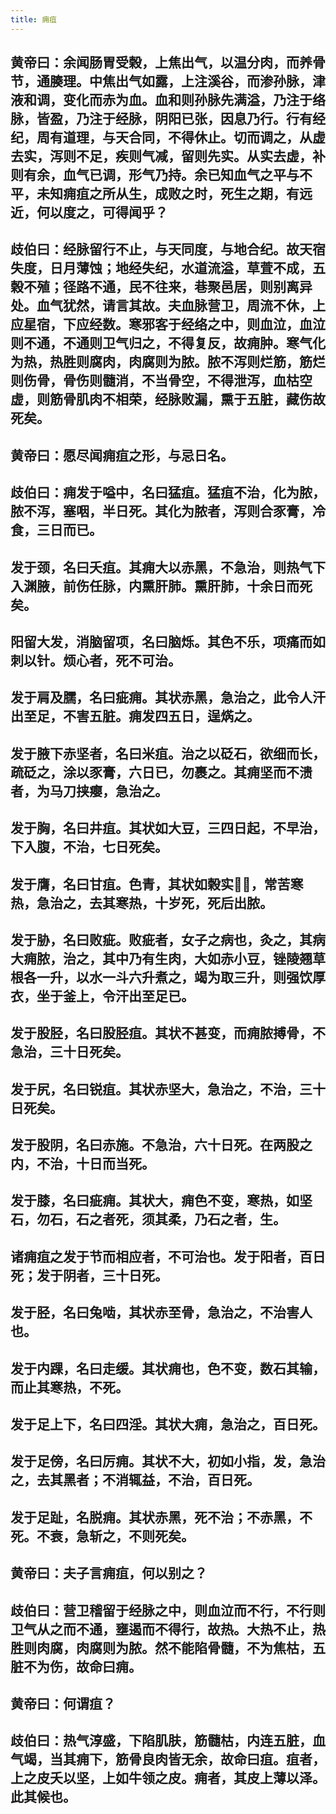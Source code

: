 ```yaml
---
title: 痈疽
---
```


## 黄帝曰：余闻肠胃受榖，上焦出气，以温分肉，而养骨节，通腠理。中焦出气如露，上注溪谷，而渗孙脉，津液和调，变化而赤为血。血和则孙脉先满溢，乃注于络脉，皆盈，乃注于经脉，阴阳已张，因息乃行。行有经纪，周有道理，与天合同，不得休止。切而调之，从虚去实，泻则不足，疾则气减，留则先实。从实去虚，补则有余，血气已调，形气乃持。余已知血气之平与不平，未知痈疽之所从生，成败之时，死生之期，有远近，何以度之，可得闻乎？
## 歧伯曰：经脉留行不止，与天同度，与地合纪。故天宿失度，日月薄蚀；地经失纪，水道流溢，草萓不成，五榖不殖；径路不通，民不往来，巷聚邑居，则别离异处。血气犹然，请言其故。夫血脉营卫，周流不休，上应星宿，下应经数。寒邪客于经络之中，则血泣，血泣则不通，不通则卫气归之，不得复反，故痈肿。寒气化为热，热胜则腐肉，肉腐则为脓。脓不泻则烂筋，筋烂则伤骨，骨伤则髓消，不当骨空，不得泄泻，血枯空虚，则筋骨肌肉不相荣，经脉败漏，熏于五脏，藏伤故死矣。
## 黄帝曰：愿尽闻痈疽之形，与忌日名。
## 歧伯曰：痈发于嗌中，名曰猛疽。猛疽不治，化为脓，脓不泻，塞咽，半日死。其化为脓者，泻则合豕膏，冷食，三日而已。
## 发于颈，名曰夭疽。其痈大以赤黑，不急治，则热气下入渊腋，前伤任脉，内熏肝肺。熏肝肺，十余日而死矣。
## 阳留大发，消脑留项，名曰脑烁。其色不乐，项痛而如刺以针。烦心者，死不可治。
## 发于肩及臑，名曰疵痈。其状赤黑，急治之，此令人汗出至足，不害五脏。痈发四五日，逞焫之。
## 发于腋下赤坚者，名曰米疽。治之以砭石，欲细而长，疏砭之，涂以豕膏，六日已，勿裹之。其痈坚而不溃者，为马刀挟瘿，急治之。
## 发于胸，名曰井疽。其状如大豆，三四日起，不早治，下入腹，不治，七日死矣。
## 发于膺，名曰甘疽。色青，其状如榖实𦸈𧁾，常苦寒热，急治之，去其寒热，十岁死，死后出脓。
## 发于胁，名曰败疵。败疵者，女子之病也，灸之，其病大痈脓，治之，其中乃有生肉，大如赤小豆，锉陵翘草根各一升，以水一斗六升煮之，竭为取三升，则强饮厚衣，坐于釜上，令汗出至足已。
## 发于股胫，名曰股胫疽。其状不甚变，而痈脓搏骨，不急治，三十日死矣。
## 发于尻，名曰锐疽。其状赤坚大，急治之，不治，三十日死矣。
## 发于股阴，名曰赤施。不急治，六十日死。在两股之内，不治，十日而当死。
## 发于膝，名曰疵痈。其状大，痈色不变，寒热，如坚石，勿石，石之者死，须其柔，乃石之者，生。
## 诸痈疽之发于节而相应者，不可治也。发于阳者，百日死；发于阴者，三十日死。
## 发于胫，名曰兔啮，其状赤至骨，急治之，不治害人也。
## 发于内踝，名曰走缓。其状痈也，色不变，数石其输，而止其寒热，不死。
## 发于足上下，名曰四淫。其状大痈，急治之，百日死。
## 发于足傍，名曰厉痈。其状不大，初如小指，发，急治之，去其黑者；不消辄益，不治，百日死。
## 发于足趾，名脱痈。其状赤黑，死不治；不赤黑，不死。不衰，急斩之，不则死矣。
## 黄帝曰：夫子言痈疽，何以别之？
## 歧伯曰：营卫稽留于经脉之中，则血泣而不行，不行则卫气从之而不通，壅遏而不得行，故热。大热不止，热胜则肉腐，肉腐则为脓。然不能陷骨髓，不为焦枯，五脏不为伤，故命曰痈。
## 黄帝曰：何谓疽？
## 歧伯曰：热气淳盛，下陷肌肤，筋髓枯，内连五脏，血气竭，当其痈下，筋骨良肉皆无余，故命曰疽。疽者，上之皮夭以坚，上如牛领之皮。痈者，其皮上薄以泽。此其候也。
